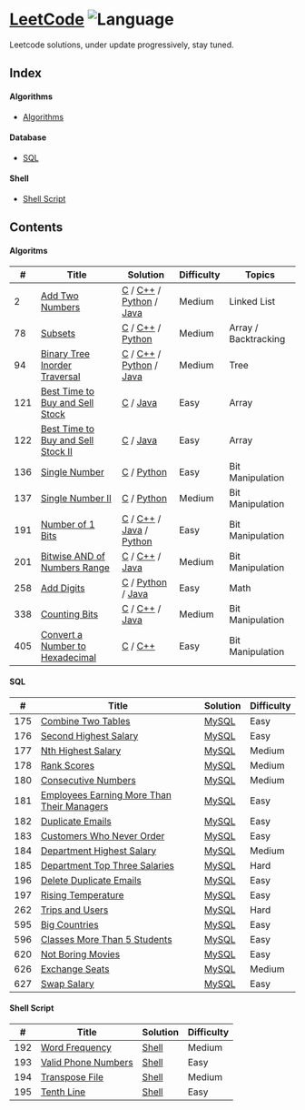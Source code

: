 # [LeetCode](https://leetcode.com/problems) ![Language](https://img.shields.io/badge/Language-C%20%2F%20Python%20%2F%20Java-green.svg)
Leetcode solutions, under update progressively, stay tuned.

## Index

#### Algorithms
* [Algorithms](https://github.com/tsingzdev/leetcode#algorithms)

#### Database 
* [SQL](https://github.com/tsingzdev/leetcode#sql)

#### Shell
* [Shell Script](https://github.com/tsingzdev/leetcode#shell-script)


## Contents
#### Algoritms


| #        | Title           | Solution	  | Difficulty   | Topics |
--- | --- | --- | --- | ---
2 |[Add Two Numbers](https://leetcode.com/problems/add-two-numbers/description/) |[C](./algorithms/addTwoNumbers/add-two-numbers.c) / [C++](./algorithms/addTwoNumbers/add-two-numbers.cpp) / [Python](./algorithms/addTwoNumbers/add-two-numbers.py) / [Java](./algorithms/addTwoNumbers/add-two-numbers.java)  | Medium | Linked List
78  |[Subsets](https://leetcode.com/problems/subsets/description/) | [C](./algorithms/subsets/subsets.c) / [C++](./algorithms/subsets/subsets.cpp) / [Python](./algorithms/subsets/subsets.py) | Medium | Array / Backtracking
94 |[Binary Tree Inorder Traversal](https://leetcode.com/problems/binary-tree-inorder-traversal/description/) |[C](./algorithms/binaryTreeInorderTraversal/binary-tree-inorder-traversal.c) / [C++](./algorithms/binaryTreeInorderTraversal/binary-tree-inorder-traversal.cpp) / [Python](./algorithms/binaryTreeInorderTraversal/binary-tree-inorder-traversal.py) / [Java](./algorithms/binaryTreeInorderTraversal/binary-tree-inorder-traversal.java) | Medium | Tree
121 |[Best Time to Buy and Sell Stock](https://leetcode.com/problems/best-time-to-buy-and-sell-stock/description/) |[C](./algorithms/bestTimetoBuyandSellStocks/best-time-to-buy-and-sell-stock.c) / [Java](./algorithms/bestTimetoBuyandSellStocks/best-time-to-buy-and-sell-stock.java) | Easy | Array
122 |[Best Time to Buy and Sell Stock II](https://leetcode.com/problems/best-time-to-buy-and-sell-stock-ii/description/) |[C](./algorithms/bestTimetoBuyandSellStocksII/best-time-to-buy-and-sell-stock-ii.c) / [Java](./algorithms/bestTimetoBuyandSellStocksII/best-time-to-buy-and-sell-stock-ii.java) | Easy | Array
136 |[Single Number](https://leetcode.com/problems/single-number/description/) |[C](./algorithms/singleNumber/single-number.c) / [Python](./algorithms/singleNumber/single-number.py) | Easy | Bit Manipulation
137 |[Single Number II](https://leetcode.com/problems/single-number-ii/description/) |[C](./algorithms/singleNumberII/single-number-ii.c) / [Python](./algorithms/singleNumberII/single-number-ii.py) | Medium | Bit Manipulation
191 |[Number of 1 Bits](https://leetcode.com/problems/number-of-1-bits/description/) |[C](./algorithms/numberof1Bits/number-of-1-bits.c) / [C++](./algorithms/numberof1Bits/number-of-1-bits.cpp) / [Java](./algorithms/numberof1Bits/number-of-1-bits.java) / [Python](./algorithms/numberof1Bits/number-of-1-bits.py) | Easy | Bit Manipulation
201 |[Bitwise AND of Numbers Range](https://leetcode.com/problems/bitwise-and-of-numbers-range/description/) |[C](./algorithms/bitwiseANDofNumbersRange/bitwise-and-of-numbers-range.c) / [C++](./algorithms/bitwiseANDofNumbersRange/bitwise-and-of-numbers-range.cpp) / [Java](./algorithms/bitwiseANDofNumbersRange/bitwise-and-of-numbers-range.java)| Medium | Bit Manipulation
258 |[Add Digits](https://leetcode.com/problems/add-digits/description/) |[C](./algorithms/addDigits/add-digits.c) / [Python](./algorithms/addDigits/add-digits.py) / [Java](./algorithms/addDigits/add-digits.java) | Easy | Math
338 |[Counting Bits](https://leetcode.com/problems/counting-bits/description/) | [C](./algorithms/countingBits/counting-bits.c) / [C++](./algorithms/countingBits/counting-bits.cpp) / [Java](./algorithms/countingBits/counting-bits.java) | Medium | Bit Manipulation
405 |[Convert a Number to Hexadecimal](https://leetcode.com/problems/convert-a-number-to-hexadecimal/description/) |[C](./algorithms/convertaNumbertoHexadecimal/convert-a-number-to-hexadecimal.c) / [C++](./algorithms/convertaNumbertoHexadecimal/convert-a-number-to-hexadecimal.cpp) | Easy | Bit Manipulation


#### SQL

| #        | Title           | Solution	  | Difficulty   |
--- | --- | --- | --- 
175 |[Combine Two Tables   ](https://leetcode.com/problems/combine-two-tables/)   | [MySQL](./database/combine-two-tables.sql)   |Easy
176 |[Second Highest Salary ](https://leetcode.com/problems/second-highest-salary/)   |[MySQL](./database/second-highest-salary.sql)    |Easy
177 |[Nth Highest Salary  ](https://leetcode.com/problems/nth-highest-salary/) |[MySQL](./database/nth-highest-salary.sql)  | Medium
178 |[Rank Scores    ](https://leetcode.com/problems/rank-scores/) |[MySQL](./database/rank-scores.sql) | Medium
180 |[Consecutive Numbers   ](https://leetcode.com/problems/consecutive-numbers/description/)|[MySQL](./database/consecutive-numbers.sql) | Medium
181 |[Employees Earning More Than Their Managers   ](https://leetcode.com/problems/employees-earning-more-than-their-managers/description/)|[MySQL](./database/employees-earning-more-than-their-managers.sql) | Easy
182 |[Duplicate Emails  ](https://leetcode.com/problems/duplicate-emails/) |[MySQL](./database/duplicate-emails.sql) | Easy
183 |[Customers Who Never Order    ](https://leetcode.com/problems/customers-who-never-order/) |[MySQL](./database/customers-who-never-order.sql) |Easy
184 |[Department Highest Salary    ](https://leetcode.com/problems/department-highest-salary/) |[MySQL](./database/department-highest-salary.sql) |Medium
185 |[Department Top Three Salaries  ](https://leetcode.com/problems/department-top-three-salaries/)|[MySQL](./database/department-top-three-salaries.sql) |Hard
196 |[Delete Duplicate Emails    ](https://leetcode.com/problems/delete-duplicate-emails/)|[MySQL](./database/delete-duplicate-emails.sql) |Easy
197 |[Rising Temperature    ](https://leetcode.com/problems/rising-temperature/description/)|[MySQL](./database/rising-temperature.sql)|Easy
262 |[Trips and Users    ](https://leetcode.com/problems/trips-and-users/)|[MySQL](./database/trips-and-users.sql)|Hard
595 |[Big Countries    ](https://leetcode.com/problems/big-countries/)|[MySQL](./database/big-countries.sql)|Easy
596 |[Classes More Than 5 Students    ](https://leetcode.com/problems/classes-more-than-5-students/description/)|[MySQL](./database/classes-more-than-5-students.sql)|Easy
620 |[Not Boring Movies    ](https://leetcode.com/problems/not-boring-movies/) |[MySQL](./database/not-boring-movies.sql)|Easy
626 |[Exchange Seats    ](https://leetcode.com/problems/exchange-seats/description/)|[MySQL](./database/exchange-seats.sql)|Medium
627 |[Swap Salary    ](https://leetcode.com/problems/swap-salary/)|[MySQL](./database/swap-salary.sql)|Easy



#### Shell Script

| #        | Title           | Solution	  | Difficulty   |
--- | --- | --- | --- 
 192    | [Word Frequency](https://leetcode.com/problems/word-frequency/)                | [Shell](./shell/word-frequency.sh)   | Medium  
 193    | [Valid Phone Numbers](https://leetcode.com/problems/valid-phone-numbers/)    | [Shell](https://github.com/tsingzdev/leetcode/blob/master/shell/valid-phone-numbers.sh)   | Easy    
 194    | [Transpose File](https://leetcode.com/problems/transpose-file/)         | [Shell](https://github.com/tsingzdev/leetcode/blob/master/shell/transpose-file.sh)   | Medium  
 195    | [Tenth Line](https://leetcode.com/problems/tenth-line/)             | [Shell](https://github.com/tsingzdev/leetcode/blob/master/shell/word-frequency.sh)   | Easy   



